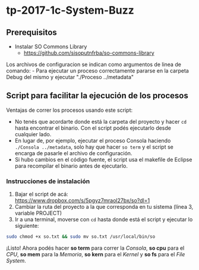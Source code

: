 # tp-2017-1c-System-Buzz

## Prerequisitos

* Instalar SO Commons Library 
	- https://github.com/sisoputnfrba/so-commons-library
	
Los archivos de configuracion se indican como argumentos de linea de comando:
	- Para ejecutar un proceso correctamente pararse en la carpeta Debug del mismo y ejecutar "./Proceso ../metadata"

## Script para facilitar la ejecución de los procesos

Ventajas de correr los procesos usando este script:
* No tenés que acordarte donde está la carpeta del proyecto y hacer `cd` hasta encontrar el binario. Con el script podés ejecutarlo desde cualquier lado.
* En lugar de, por ejemplo, ejecutar el proceso Consola haciendo `./Consola ../metadata`, solo hay que hacer `so term` y el script se encarga de pasarle el archivo de configuración.
* Si hubo cambios en el código fuente, el script usa el makefile de Eclipse para recompilar el binario antes de ejecutarlo.

### Instrucciones de instalación

1) Bajar el script de acá: https://www.dropbox.com/s/5pgyz7mraol27bx/so?dl=1
2) Cambiar la ruta del proyecto a la que corresponda en tu sistema (línea 3, variable PROJECT)
3) Ir a una terminal, moverse con `cd` hasta donde está el script y ejecutar lo siguiente:

```bash
sudo chmod +x so.txt && sudo mv so.txt /usr/local/bin/so
```

¡Listo! Ahora podés hacer **so term** para correr la _Consola_, **so cpu** para el _CPU_, **so mem** para la _Memoria_, **so kern** para el _Kernel_ y **so fs** para el _File System_.
